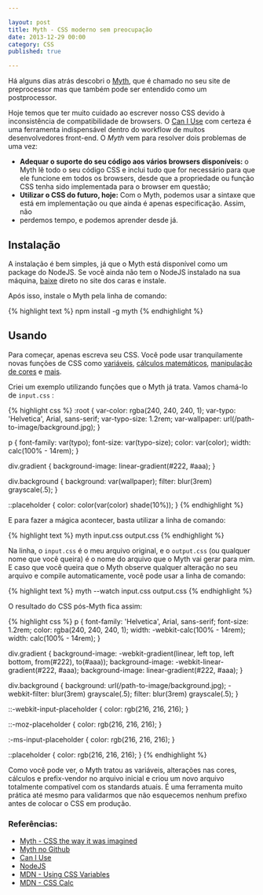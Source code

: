 ```yaml
---

layout: post
title: Myth - CSS moderno sem preocupação
date: 2013-12-29 00:00
category: CSS
published: true

---
```


Há alguns dias atrás descobri o [Myth](http://www.myth.io), que é chamado no seu site de preprocessor mas que também pode ser entendido como um postprocessor.

Hoje temos que ter muito cuidado ao escrever nosso CSS devido à inconsistência de compatibilidade de browsers. O [Can I Use](http://caniuse.com) com certeza é uma ferramenta indispensável dentro do workflow de muitos desenvolvedores front-end. O *Myth* vem para resolver dois problemas de uma vez:

* __Adequar o suporte do seu código aos vários browsers disponíveis:__ o Myth lê todo o seu código CSS e inclui tudo que for necessário para que ele funcione em todos os browsers, desde que a propriedade ou função CSS tenha sido implementada para o browser em questão;
* __Utilizar o CSS do futuro, hoje:__ Com o Myth, podemos usar a sintaxe que está em implementação ou que ainda é apenas especificação. Assim, não 
* perdemos tempo, e podemos aprender desde já.


## Instalação

A instalação é bem simples, já que o Myth está disponível como um package do NodeJS. Se você ainda não tem o NodeJS instalado na sua máquina, [baixe](http://nodejs.org/) direto no site dos caras e instale.

Após isso, instale o Myth pela linha de comando:

{% highlight text %}
npm install -g myth
{% endhighlight %}


## Usando

Para começar, apenas escreva seu CSS. Você pode usar tranquilamente novas funções de CSS como [variáveis](https://developer.mozilla.org/en-US/docs/Web/CSS/Using_CSS_variables), [cálculos matemáticos](https://developer.mozilla.org/en-US/docs/Web/CSS/calc), [manipulação de cores](https://github.com/segmentio/myth#color-manipulation) e [mais](https://github.com/segmentio/myth/wiki).

Criei um exemplo utilizando funções que o Myth já trata. Vamos chamá-lo de `input.css` :

{% highlight css %}
:root {
    var-color: rgba(240, 240, 240, 1);
    var-typo: 'Helvetica', Arial, sans-serif;
    var-typo-size: 1.2rem;
    var-wallpaper: url(/path-to-image/background.jpg);
}

p {
    font-family: var(typo);
    font-size: var(typo-size);
    color: var(color);
    width: calc(100% - 14rem);
}

div.gradient {
    background-image: linear-gradient(#222, #aaa);
}

div.background {
    background: var(wallpaper);
    filter: blur(3rem) grayscale(.5);
}

::placeholder {
    color: color(var(color) shade(10%));
}
{% endhighlight %}

E para fazer a mágica acontecer, basta utilizar a linha de comando:

{% highlight text %}
myth input.css output.css
{% endhighlight %}

Na linha, o `input.css` é o meu arquivo original, e o `output.css` (ou qualquer nome que você queira) é o nome do arquivo que o Myth vai gerar para mim. E caso que você queira que o Myth observe qualquer alteração no seu arquivo e compile automaticamente, você pode usar a linha de comando:

{% highlight text %}
myth --watch input.css output.css
{% endhighlight %}

O resultado do CSS pós-Myth fica assim:

{% highlight css %}
p {
  font-family: 'Helvetica', Arial, sans-serif;
  font-size: 1.2rem;
  color: rgba(240, 240, 240, 1);
  width: -webkit-calc(100% - 14rem);
  width: calc(100% - 14rem);
}

div.gradient {
  background-image: -webkit-gradient(linear, left top, left bottom, from(#222), to(#aaa));
  background-image: -webkit-linear-gradient(#222, #aaa);
  background-image: linear-gradient(#222, #aaa);
}

div.background {
  background: url(/path-to-image/background.jpg);
  -webkit-filter: blur(3rem) grayscale(.5);
  filter: blur(3rem) grayscale(.5);
}

::-webkit-input-placeholder {
  color: rgb(216, 216, 216);
}

::-moz-placeholder {
  color: rgb(216, 216, 216);
}

:-ms-input-placeholder {
  color: rgb(216, 216, 216);
}

::placeholder {
  color: rgb(216, 216, 216);
}
{% endhighlight %}

Como você pode ver, o Myth tratou as variáveis, alterações nas cores, cálculos e prefix-vendor no arquivo inicial e criou um novo arquivo totalmente compatível com os standards atuais. É uma ferramenta muito prática até mesmo para validarmos que não esquecemos nenhum prefixo antes de colocar o CSS em produção.

### Referências:
* [Myth - CSS the way it was imagined](http://www.myth.io/)
* [Myth no Github](https://github.com/segmentio/myth)
* [Can I Use](http://caniuse.com)
* [NodeJS](http://nodejs.org/)
* [MDN - Using CSS Variables](https://developer.mozilla.org/en-US/docs/Web/CSS/Using_CSS_variables)
* [MDN - CSS Calc](https://developer.mozilla.org/en-US/docs/Web/CSS/calc)
